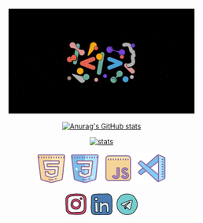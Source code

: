 <!-- ![Wellcome Gif](./gif/pjr.gif) -->

<p align="center">
<img src="./gif/pjr.gif" alt="Wellcome" width="75%">
</p>

<p align="center">
<a href="https://github.com/DevMasen">
<img src="https://github-readme-stats.vercel.app/api?username=DevMasen&hide=stars&show_icons=true&theme=dark" alt="Anurag's GitHub stats">
</a>
</p>

<p align="center">
<a href="https://github.com/DevMasen">
<img src="https://github-readme-stats.vercel.app/api/top-langs/?username=DevMasen&layout=pie&theme=dark" alt="stats">
</a>
</p>

<p align="center">
    <a href="https://www.w3schools.com/html/"><img src="./icon/html-5.png"></a>
    <a href="https://www.w3schools.com/css/"><img src="./icon/css3.png"></a>
    <a href="https://javascript.info/"><img src="./icon/javascript.png"></a>
    <a href="https://code.visualstudio.com/"><img src="./icon/visual-studio-code.png"></a>
</p>

<p align="center">
    <a href="https://www.instagram.com/dev_masen/"><img src="./icon/instagram.svg" width="48px"></a>
    <a href="https://www.linkedin.com/in/m-hossein-mohseni-794a062bb"><img src="./icon/linked-in.svg" width="48px"></a>
    <a href="https://t.me/Ma3eN_M"><img src="./icon/telegram.svg" width="48px"></a>
</p>